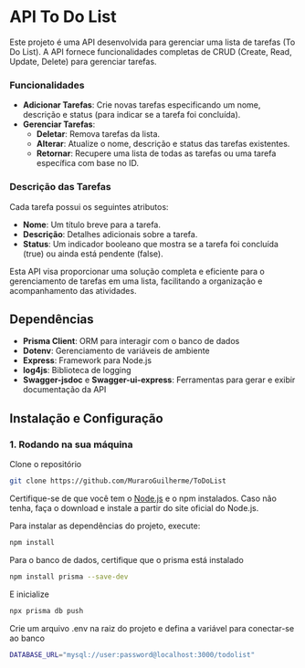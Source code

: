 # API To Do List

Este projeto é uma API desenvolvida para gerenciar uma lista de tarefas (To Do List). A API fornece funcionalidades completas de CRUD (Create, Read, Update, Delete) para gerenciar tarefas. 

### Funcionalidades

- **Adicionar Tarefas**: Crie novas tarefas especificando um nome, descrição e status (para indicar se a tarefa foi concluída).
- **Gerenciar Tarefas**:
  - **Deletar**: Remova tarefas da lista.
  - **Alterar**: Atualize o nome, descrição e status das tarefas existentes.
  - **Retornar**: Recupere uma lista de todas as tarefas ou uma tarefa específica com base no ID.

### Descrição das Tarefas

Cada tarefa possui os seguintes atributos:
- **Nome**: Um título breve para a tarefa.
- **Descrição**: Detalhes adicionais sobre a tarefa.
- **Status**: Um indicador booleano que mostra se a tarefa foi concluída (true) ou ainda está pendente (false).

Esta API visa proporcionar uma solução completa e eficiente para o gerenciamento de tarefas em uma lista, facilitando a organização e acompanhamento das atividades.


## Dependências

- **Prisma Client**: ORM para interagir com o banco de dados
- **Dotenv**: Gerenciamento de variáveis de ambiente
- **Express**: Framework para Node.js
- **log4js**: Biblioteca de logging
- **Swagger-jsdoc** e **Swagger-ui-express**: Ferramentas para gerar e exibir documentação da API

## Instalação e Configuração

### 1. Rodando na sua máquina

Clone o repositório
```bash
git clone https://github.com/MuraroGuilherme/ToDoList
```

Certifique-se de que você tem o [Node.js](https://nodejs.org/) e o npm instalados. Caso não tenha, faça o download e instale a partir do site oficial do Node.js.

Para instalar as dependências do projeto, execute:

```bash
npm install
```

Para o banco de dados, certifique que o prisma está instalado

```bash
npm install prisma --save-dev
```
E inicialize

```bash
npx prisma db push
```

Crie um arquivo .env na raiz do projeto e defina a variável para conectar-se ao banco
```bash
DATABASE_URL="mysql://user:password@localhost:3000/todolist"
```

